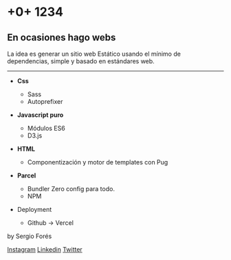 # +0+ 1234
## En ocasiones hago webs

La idea es generar un sitio web Estático usando el mínimo de dependencias, simple y basado en estándares web.

---

- **Css**
  - Sass 
  - Autoprefixer

- **Javascript puro**
  - Módulos ES6
  - D3.js

- **HTML** 
  - Componentización y motor de templates con Pug

- **Parcel**
  - Bundler Zero config para todo.
  - NPM

- Deployment
  - Github -> Vercel

by Sergio Forés

[Instagram](https://www.instagram.com/t.o.d.h/) [Linkedin](https://www.linkedin.com/in/sergiofores/) [Twitter](https://twitter.com/t0tinspire)
